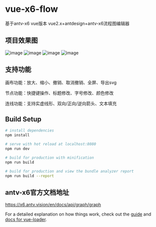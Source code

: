 # vue-x6-flow

基于antv-x6 vue版本 vue2.x+antdesign+antv-x6流程图编辑器

## 项目效果图
![image](https://user-images.githubusercontent.com/9762767/171016275-e96a7d22-4c06-413a-9f82-d5e4a5f5e9dc.png)
![image](https://user-images.githubusercontent.com/9762767/171016392-3d02dd2b-6882-4d5f-962c-bdbd2b9c8940.png)
![image](https://user-images.githubusercontent.com/9762767/171016659-79305867-295a-4619-bfaa-48bf9baa105b.png)
![image](https://user-images.githubusercontent.com/9762767/171020070-466fc3ad-5531-4ca3-90bc-4354563275fd.png)


## 支持功能

画布功能：放大、缩小、撤销、取消撤销、全屏、导出svg

节点功能：快捷键操作、标题修改、字号修改、颜色修改

连线功能：支持实虚线形、双向/正向/逆向箭头、文本填充

## Build Setup

``` bash
# install dependencies
npm install

# serve with hot reload at localhost:8080
npm run dev

# build for production with minification
npm run build

# build for production and view the bundle analyzer report
npm run build --report
```

## antv-x6官方文档地址

https://x6.antv.vision/en/docs/api/graph/graph

For a detailed explanation on how things work, check out the [guide](http://vuejs-templates.github.io/webpack/) and [docs for vue-loader](http://vuejs.github.io/vue-loader).
